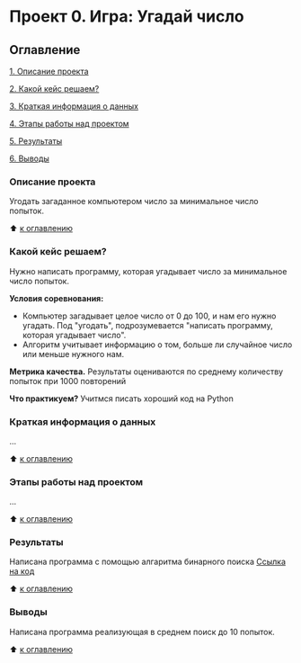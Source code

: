 # Проект 0. Игра: Угадай число

## Оглавление
[1. Описание проекта](https://github.com/211604270720/sf_data_science/tree/main/project_0/README.md#Описание-проекта)

[2. Какой кейс решаем?](https://github.com/211604270720/sf_data_science/tree/main/project_0/README.md#Какой-кейс-решаем)

[3. Краткая информация о данных](https://github.com/211604270720/sf_data_science/tree/main/project_0/README.md#Краткая-информация-о-данных)

[4. Этапы работы над проектом](https://github.com/211604270720/sf_data_science/tree/main/project_0/README.md#Этапы-работы-над-проектом)

[5. Результаты](https://github.com/211604270720/sf_data_science/tree/main/project_0/README.md#Результаты)

[6. Выводы](https://github.com/211604270720/sf_data_science/tree/main/project_0/README.md#Выводы)

### Описание проекта
Угодать загаданное компьютером число за минимальное число попыток.

:arrow_up: [к оглавлению](https://github.com/211604270720/sf_data_science/tree/main/project_0/README.md#Оглавление)

### Какой кейс решаем?
Нужно написать программу, которая угадывает число за минимальное число попыток.

**Условия соревнования:**
- Компьютер загадывает целое число от 0 до 100, и нам его нужно угадать. Под "угодать", подрозумевается "написать
программу, которая угадывает число".
- Алгоритм учитывает информацию о том, больше ли случайное число или меньше нужного нам.

**Метрика качества.**
Результаты оцениваются по среднему количеству попыток при 1000 повторений

**Что практикуем?** Учитмся писать хороший код на Python

### Краткая информация о данных
...

:arrow_up: [к оглавлению](https://github.com/211604270720/sf_data_science/tree/main/project_0/README.md#Оглавление)

### Этапы работы над проектом
...

:arrow_up: [к оглавлению](https://github.com/211604270720/sf_data_science/tree/main/project_0/README.md#Оглавление)

### Результаты
Написана программа с помощью алгаритма бинарного поиска 
[Ссылка на код](https://github.com/211604270720/sf_data_science/blob/main/project_0/game_v3.py)

:arrow_up: [к оглавлению](https://github.com/211604270720/sf_data_science/tree/main/project_0/README.md#Оглавление)

### Выводы
Написана программа реализующая в среднем поиск до 10 попыток.

:arrow_up: [к оглавлению](https://github.com/211604270720/sf_data_science/tree/main/project_0/README.md#Оглавление)